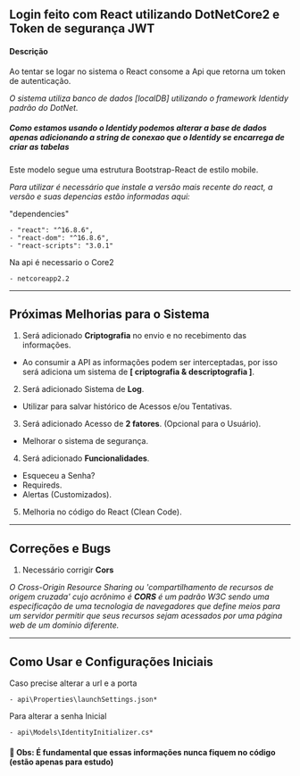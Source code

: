 ## Login feito com React utilizando DotNetCore2 e Token de segurança JWT


#### Descrição 
Ao tentar se logar no sistema o React consome a Api que retorna um token de autenticação.

*O sistema utiliza banco de dados [localDB] utilizando o framework Identidy padrão do DotNet.* 

##### Como estamos usando o Identidy podemos alterar a base de dados apenas adicionando a string de conexao que o Identidy se encarrega de criar as tabelas

Este modelo segue uma estrutura Bootstrap-React de estilo mobile.

*Para utilizar é necessário que instale a versão mais recente do react, a versão e suas depencias estão informadas aqui:*
 
 "dependencies"
 
    - "react": "^16.8.6",
    - "react-dom": "^16.8.6",
    - "react-scripts": "3.0.1"
  
  
  Na api é necessario o Core2
  
    - netcoreapp2.2
  
---

## Próximas Melhorias para o Sistema

1. Será adicionado  **Criptografia** no envio e no recebimento das informações.
  - Ao consumir a API as informações podem ser interceptadas, por isso será adiciona um sistema de **[ criptografia & descriptografia ]**.
  
  
2. Será adicionado Sistema de **Log**.
  - Utilizar para salvar histórico de Acessos e/ou Tentativas.


3. Será adicionado Acesso de **2 fatores**. (Opcional para o Usuário).
  - Melhorar o sistema de segurança.


4. Será adicionado **Funcionalidades**.
  - Esqueceu a Senha?
  - Requireds.
  - Alertas (Customizados).


5. Melhoria no código do React (Clean Code).

---


## Correções e Bugs

1. Necessário corrigir **Cors**

*O Cross-Origin Resource Sharing ou 'compartilhamento de recursos de origem cruzada' cujo acrônimo é **CORS** é um padrão W3C sendo uma especificação de uma tecnologia de navegadores que define meios para um servidor permitir que seus recursos sejam acessados por uma página web de um domínio diferente.*


---

## Como Usar e Configurações Iniciais

 Caso precise alterar a url e a porta
 
    - api\Properties\launchSettings.json*


 Para alterar a senha Inicial

    - api\Models\IdentityInitializer.cs*
   
 
 #### :mega: Obs: É fundamental que essas informações nunca fiquem no código **(estão apenas para estudo)**
                
